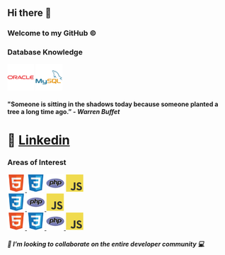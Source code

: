 ## **Hi there** 👋
### Welcome to my GitHub :copyright:

### Database Knowledge

<div>
  <img src="https://github.com/devicons/devicon/blob/v2.16.0/icons/oracle/oracle-original.svg" height="60" alt="Oracle"/>
  <img src= "https://github.com/devicons/devicon/blob/master/icons/mysql/mysql-original-wordmark.svg" height="60" alt="MySQL"/>
</div>


#### "Someone is sitting in the shadows today because someone planted a tree a long time ago.” - *Warren Buffet*
# :link: [Linkedin](https://www.linkedin.com/in/odairpanizzijunior/)

### Areas of Interest
<div>
 <a href="https://html.spec.whatwg.org/" target="_blank">
   <img src="https://github.com/devicons/devicon/blob/v2.16.0/icons/html5/html5-original.svg" height="40" alt="HTML5"/>
 </a>
  <img src="https://github.com/devicons/devicon/blob/v2.16.0/icons/css3/css3-original.svg" height="40" alt="CSS3"/>
  <img src="https://github.com/devicons/devicon/blob/v2.16.0/icons/php/php-original.svg" height="40" alt="PHP"/>
  <img src="https://github.com/devicons/devicon/blob/v2.16.0/icons/javascript/javascript-original.svg" height="40" alt="JS"/>
</div>

<div>

  <a href="https://www.w3.org/Style/CSS/" target="_blank">
    <img src="https://github.com/devicons/devicon/blob/v2.16.0/icons/css3/css3-original.svg" height="40" alt="CSS3"/>
  </a>
  <a href="https://www.php.net/" target="_blank">
    <img src="https://github.com/devicons/devicon/blob/v2.16.0/icons/php/php-original.svg" height="40" alt="PHP"/>
  </a>
  <a href="https://developer.mozilla.org/en-US/docs/Web/JavaScript" target="_blank">
    <img src="https://github.com/devicons/devicon/blob/v2.16.0/icons/javascript/javascript-original.svg" height="40" alt="JavaScript"/>
  </a>
</div>

<div>
  <a href="https://html.spec.whatwg.org/" onclick="window.open(this.href); return false;">
    <img src="https://github.com/devicons/devicon/blob/v2.16.0/icons/html5/html5-original.svg" height="40" alt="HTML5"/>
  </a>
  <a href="https://www.w3.org/Style/CSS/" onclick="window.open(this.href); return false;">
    <img src="https://github.com/devicons/devicon/blob/v2.16.0/icons/css3/css3-original.svg" height="40" alt="CSS3"/>
  </a>
  <a href="https://www.php.net/" onclick="window.open(this.href); return false;">
    <img src="https://github.com/devicons/devicon/blob/v2.16.0/icons/php/php-original.svg" height="40" alt="PHP"/>
  </a>
  <a href="https://developer.mozilla.org/en-US/docs/Web/JavaScript" onclick="window.open(this.href); return false;">
    <img src="https://github.com/devicons/devicon/blob/v2.16.0/icons/javascript/javascript-original.svg" height="40" alt="JavaScript"/>
  </a>
</div>

   ##### 👯 I’m looking to collaborate on the entire developer community :computer:
  
<!--
**OdairPanizziJunior/OdairPanizziJunior** is a ✨ _special_ ✨ repository because its `README.md` (this file) appears on your GitHub profile.


Here are some ideas to get you started:

- 🔭 I’m currently working on ...
- 🌱 I’m currently learning ...
- 👯 I’m looking to collaborate on ...
- 🤔 I’m looking for help with ...
- 💬 Ask me about ...
- 📫 How to reach me: ...
- 😄 Pronouns: ...
- ⚡ Fun fact: ...
##### :books: 
##### :construction_worker: I’m currently working on JBS Foods
-->

